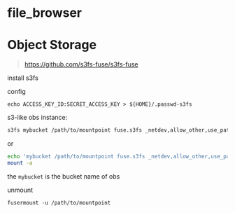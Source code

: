 # file_browser

# Object Storage
> https://github.com/s3fs-fuse/s3fs-fuse

install s3fs

config

`echo ACCESS_KEY_ID:SECRET_ACCESS_KEY > ${HOME}/.passwd-s3fs`

s3-like obs instance:
```bash
s3fs mybucket /path/to/mountpoint fuse.s3fs _netdev,allow_other,use_path_request_style,url=https://url.to.s3/ 0 0
```
or
```bash
echo 'mybucket /path/to/mountpoint fuse.s3fs _netdev,allow_other,use_path_request_style,url=https://url.to.s3/ 0 0' >> /etc/fstab
mount -a
```
the `mybucket` is the bucket name of obs

unmount
```
fusermount -u /path/to/mountpoint
```
